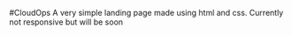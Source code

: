 #CloudOps
A very simple landing page made using html and css.
Currently not responsive but will be soon 

